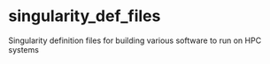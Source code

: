 # singularity_def_files
Singularity definition files for building various software to run on HPC systems
